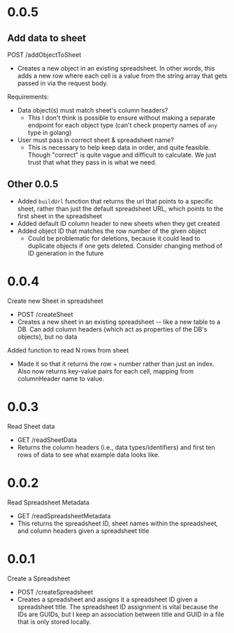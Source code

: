 # 0.0.5

## Add data to sheet
POST /addObjectToSheet
- Creates a new object in an existing spreadsheet. In other words, this adds a new row where each cell is a value from the string array that gets passed in via the request body.

Requirements:
- Data object(s) must match sheet's column headers?
	- This I don't think is possible to ensure without making a separate endpoint for each object type (can't check property names of `any` type in golang)
- User must pass in correct sheet & spreadsheet name?
	- This is necessary to help keep data in order, and quite feasible. Though "correct" is quite vague and difficult to calculate. We just trust that what they pass in is what we need.

## Other 0.0.5
- Added `buildUrl` function that returns the url that points to a specific sheet, rather than just the default spreadsheet URL, which points to the first sheet in the spreadsheet
- Added default ID column header to new sheets when they get created
- Added object ID that matches the row number of the given object
	- Could be problematic for deletions, because it could lead to duplicate objects if one gets deleted. Consider changing method of ID generation in the future

# 0.0.4
Create new Sheet in spreadsheet
- POST /createSheet
- Creates a new sheet in an existing spreadsheet -- like a new table to a DB. Can add column headers (which act as properties of the DB's objects), but no data

Added function to read N rows from sheet 
- Made it so that it returns the row + number rather than just an index. Also now returns key-value pairs for each cell, mapping from columnHeader name to value.

# 0.0.3
Read Sheet data
- GET /readSheetData
- Returns the column headers (i.e., data types/identifiers) and first ten rows of data to see what example data looks like.

# 0.0.2
Read Spreadsheet Metadata
- GET /readSpreadsheetMetadata
- This returns the spreadsheet ID, sheet names within the spreadsheet, and column headers given a spreadsheet title

# 0.0.1
Create a Spreadsheet
- POST /createSpreadsheet
- Creates a spreadsheet and assigns it a spreadsheet ID given a spreadsheet title. The spreadsheet ID assignment is vital because the IDs are GUIDs, but I keep an association between title and GUID in a file that is only stored locally.